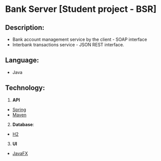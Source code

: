 # Bank Server [Student project - BSR]

## Description:
- Bank account management service by the client - SOAP interface
- Interbank transactions service - JSON REST interface.

## Language:
- Java

## Technology:
1. __API__ 
- [Spring](https://spring.io/guides/gs/producing-web-service/)
- [Maven](https://maven.apache.org/)

2. __Database__:
- [H2](http://www.h2database.com/html/main.html)

3. __UI__
- [JavaFX](https://docs.oracle.com/javase/8/javafx/get-started-tutorial/jfx-overview.htm#JFXST784)
